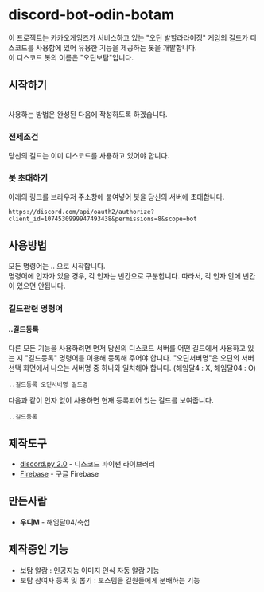 # discord-bot-odin-botam

이 프로젝트는 카카오게임즈가 서비스하고 있는 "오딘 발할라라이징" 게임의 길드가 디스코드를 사용함에 있어 유용한 기능을 제공하는 봇을 개발합니다.\
이 디스코드 봇의 이름은 "오딘보탐"입니다.

## 시작하기

 \
사용하는 방법은 완성된 다음에 작성하도록 하겠습니다.

### 전제조건

당신의 길드는 이미 디스코드를 사용하고 있어야 합니다.

### 봇 초대하기

아래의 링크를 브라우저 주소창에 붙여넣어 봇을 당신의 서버에 초대합니다.

```
https://discord.com/api/oauth2/authorize?client_id=1074530999947493438&permissions=8&scope=bot
```

## 사용방법

모든 명령어는 .. 으로 시작합니다.\
명령어에 인자가 있을 경우, 각 인자는 빈칸으로 구분합니다. 따라서, 각 인자 안에 빈칸이 있으면 안됩니다.

### 길드관련 명령어


#### ..길드등록
다른 모든 기능을 사용하려면 먼저 당신의 디스코드 서버를 어떤 길드에서 사용하고 있는 지 "길드등록" 명령어를 이용해 등록해 주어야 합니다.
"오딘서버명"은 오딘의 서버선택 화면에서 나오는 서버명 중 하나와 일치해야 합니다. (해임달4 : X, 해임달04 : O)
```
..길드등록 오딘서버명 길드명
```
다음과 같이 인자 없이 사용하면 현재 등록되어 있는 길드를 보여줍니다.
```
..길드등록
```


## 제작도구

* [discord.py 2.0](https://discordpy.readthedocs.io/en/stable/index.html) - 디스코드 파이썬 라이브러리
* [Firebase](https://firebase.google.com/) - 구글 Firebase

## 만든사람

* **우디M** - 해임달04/축섭

## 제작중인 기능

* 보탐 알람 : 인공지능 이미지 인식 자동 알람 기능
* 보탐 참여자 등록 및 뽑기 : 보스템을 길원들에게 분배하는 기능

